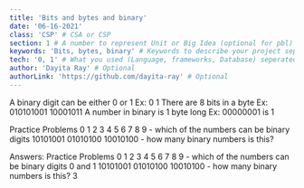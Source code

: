 ```yaml
---
title: 'Bits and bytes and binary'
date: '06-16-2021'
class: 'CSP' # CSA or CSP
section: 1 # A number to represent Unit or Big Idea (optional for pbl)
keywords: 'Bits, bytes, binary' # Keywords to describe your project seperated by commas
tech: '0, 1' # What you used (Language, frameworks, Database) seperated by commas (only for pbl)
author: 'Dayita Ray' # Optional
authorLink: 'https://github.com/dayita-ray' # Optional 
---
```


A binary digit can be either 0 or 1
Ex: 0 1
There are 8 bits in a byte
Ex: 010101001 10001011
A number in binary is 1 byte long
Ex: 00000001 is 1

Practice Problems
0 1 2 3 4 5 6 7 8 9 - which of the numbers can be binary digits
10101001 01010100 10010100 - how many binary numbers is this?

Answers: Practice Problems
0 1 2 3 4 5 6 7 8 9 - which of the numbers can be binary digits
0 and 1
10101001 01010100 10010100 - how many binary numbers is this?
3

